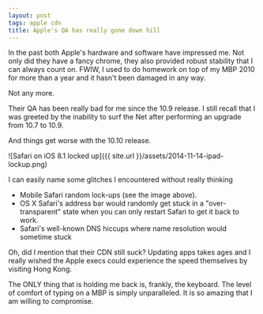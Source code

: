 ```yaml
---
layout: post
tags: apple cdn
title: Apple's QA has really gone down hill
---
```


In the past both Apple's hardware and software have impressed me. Not only did they have a fancy chrome, they also provided robust stability that I can always count on. FWIW, I used to do homework on top of my MBP 2010 for more than a year and it hasn't been damaged in any way.

Not any more.

Their QA has been really bad for me since the 10.9 release. I still recall that I was greeted by the inability to surf the Net after performing an upgrade from 10.7 to 10.9.

And things get worse with the 10.10 release.

![Safari on iOS 8.1 locked up]({{ site.url }}/assets/2014-11-14-ipad-lockup.png)

I can easily name some glitches I encountered without really thinking

* Mobile Safari random lock-ups (see the image above).
* OS X Safari's address bar would randomly get stuck in a "over-transparent" state when you can only restart Safari to get it back to work.
* Safari's well-known DNS hiccups where name resolution would sometime stuck

Oh, did I mention that their CDN still suck? Updating apps takes ages and I really wished the Apple execs could experience the speed themselves by visiting Hong Kong.

The ONLY thing that is holding me back is, frankly, the keyboard. The level of comfort of typing on a MBP is simply unparalleled. It is so amazing that I am willing to compromise.